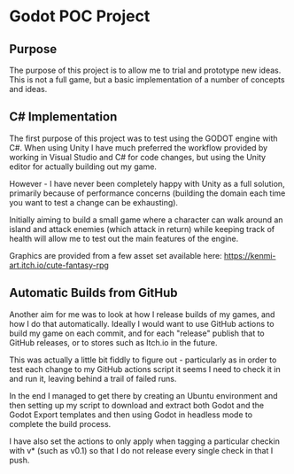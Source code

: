# Godot POC Project

## Purpose

The purpose of this project is to allow me to trial and prototype new ideas. This is not a full game, but a basic implementation of a 
number of concepts and ideas.

## C# Implementation

The first purpose of this project was to test using the GODOT engine with C#. When using Unity I have much preferred the workflow provided 
by working in Visual Studio and C# for code changes, but using the Unity editor for actually building out my game.

However - I have never been completely happy with Unity as a full solution, primarily because of performance concerns (building the domain
each time you want to test a change can be exhausting).

Initially aiming to build a small game where a character can walk around an island and attack enemies (which attack in return) while keeping track 
of health will allow me to test out the main features of the engine.

Graphics are provided from a few asset set available here: https://kenmi-art.itch.io/cute-fantasy-rpg

## Automatic Builds from GitHub

Another aim for me was to look at how I release builds of my games, and how I do that automatically. Ideally I would want to 
use GitHub actions to build my game on each commit, and for each "release" publish that to GitHub releases, or to stores
such as Itch.io in the future.

This was actually a little bit fiddly to figure out - particularly as in order to test each change to my GitHub actions
script it seems I need to check it in and run it, leaving behind a trail of failed runs.

In the end I managed to get there by creating an Ubuntu environment and then setting up my script to download
and extract both Godot and the Godot Export templates and then using Godot in headless mode to complete the build process.

I have also set the actions to only apply when tagging a particular checkin with v* (such as v0.1) so that I do not release
every single check in that I push.

